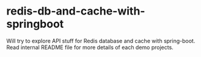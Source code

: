 # redis-db-and-cache-with-springboot

Will try to explore API stuff for Redis database and cache with spring-boot.
Read internal README file for more details of each demo projects.
